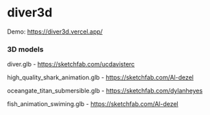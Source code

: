 # diver3d
Demo: https://diver3d.vercel.app/

### 3D models
diver.glb - https://sketchfab.com/ucdavisterc

high_quality_shark_animation.glb - https://sketchfab.com/Al-dezel

oceangate_titan_submersible.glb - https://sketchfab.com/dylanheyes

fish_animation_swiming.glb - https://sketchfab.com/Al-dezel
